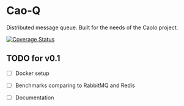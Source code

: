 # Cao-Q

Distributed message queue. Built for the needs of the Caolo project.

[![Coverage Status](https://coveralls.io/repos/github/caolo-game/cao-queue/badge.svg?branch=main)](https://coveralls.io/github/caolo-game/cao-queue?branch=main)

## TODO for v0.1


- [ ] Docker setup
- [ ] Benchmarks comparing to RabbitMQ and Redis
- [ ] Documentation

